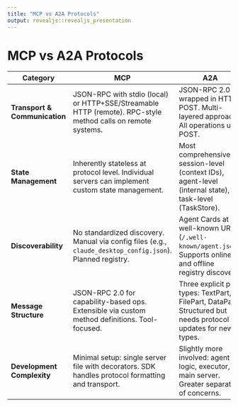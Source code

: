 ```yaml
---
title: "MCP vs A2A Protocols"
output: revealjs::revealjs_presentation
---
```


# MCP vs A2A Protocols

| Category                | MCP                                                                                          | A2A                                                                                                            |
|-------------------------|-----------------------------------------------------------------------------------------------|----------------------------------------------------------------------------------------------------------------|
| **Transport & Communication** | JSON-RPC with stdio (local) or HTTP+SSE/Streamable HTTP (remote). RPC-style method calls on remote systems. | JSON-RPC 2.0 wrapped in HTTP POST. Multi-layered approach. All operations use POST.                           |
| **State Management**         | Inherently stateless at protocol level. Individual servers can implement custom state management.             | Most comprehensive: session-level (context IDs), agent-level (internal state), task-level (TaskStore).        |
| **Discoverability**          | No standardized discovery. Manual via config files (e.g., `claude_desktop_config.json`). Planned registry.     | Agent Cards at well-known URIs (`/.well-known/agent.json`). Supports online and offline registry discovery.   |
| **Message Structure**        | JSON-RPC 2.0 for capability-based ops. Extensible via custom method definitions. Tool-focused.                 | Three explicit part types: TextPart, FilePart, DataPart. Structured but needs protocol updates for new types. |
| **Development Complexity**   | Minimal setup: single server file with decorators. SDK handles protocol formatting and transport.              | Slightly more involved: agent logic, executor, main server. Greater separation of concerns.                   |
